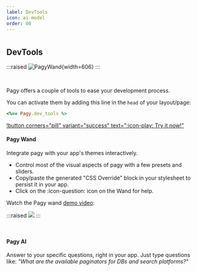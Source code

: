```yaml
---
label: DevTools
icon: ai-model
order: 80
---
```


#

## DevTools

:::raised
![PagyWand](../assets/images/dev-tools.png){width=606}
:::

<br>

Pagy offers a couple of tools to ease your development process.

You can activate them by adding this line in the `head` of your layout/page:

```ruby
<%== Pagy.dev_tools %>
```

[!button corners="pill" variant="success" text=":icon-play: Try it now!"](../sandbox/playground#demo-app)

#### Pagy Wand

Integrate pagy with your app's themes interactively.

- Control most of the visual aspects of pagy with a few presets and sliders. 
- Copy/paste the generated "CSS Override" block in your stylesheet to persist it in your app.
- Click on the :icon-question: icon on the Wand for help. 

Watch the Pagy wand [demo video](https://youtu.be/GhhNRrVG9jg):

:::raised
[![](../assets/images/pagy-wand-demo-screenshot.png)](https://youtu.be/GhhNRrVG9jg)
:::

<br>

#### Pagy AI

Answer to your specific questions, right in your app. Just type questions like: _"What are the available paginators for DBs and search platforms?"_

